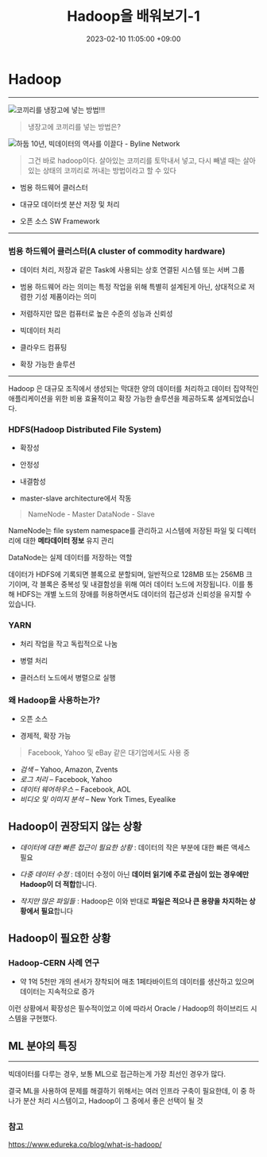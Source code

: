 ﻿---
title : Hadoop을 배워보기-1
date : 2023-02-10 11:05:00 +09:00
categories : [Hadoop]
tags : [Hadoop, 분산처리, docker] 
---

# Hadoop

---

![코끼리를 냉장고에 넣는 방법!!!](https://t1.daumcdn.net/cfile/tistory/21298040572079330D)

> 냉장고에 코끼리를 넣는 방법은?

![하둡 10년, 빅데이터의 역사를 이끌다 - Byline Network](https://byline65dotcom.files.wordpress.com/2016/01/apache-hadoop.jpg)

> 그건 바로 hadoop이다.
> 살아있는 코끼리를 토막내서 넣고, 다시 빼낼 때는 살아있는 상태의 코끼리로 꺼내는 방법이라고 할 수 있다

- 범용 하드웨어 클러스터

- 대규모 데이터셋 분산 저장 및 처리

- 오픈 소스 SW Framework

---
### 범용 하드웨어 클러스터(A cluster of commodity hardware)

- 데이터 처리, 저장과 같은 Task에 사용되는 상호 연결된 시스템 또는 서버 그룹

- 범용 하드웨어 라는 의미는 특정 작업을 위해 특별히 설계된게 아닌, 상대적으로 저렴한 기성 제품이라는 의미

- 저렴하지만 많은 컴퓨터로 높은 수준의 성능과 신뢰성

- 빅데이터 처리

- 클라우드 컴퓨팅

- 확장 가능한 솔루션

---



Hadoop 은 대규모 조직에서 생성되는 막대한 양의 데이터를 처리하고 데이터 집약적인 애플리케이션을 위한 비용 효율적이고 확장 가능한 솔루션을 제공하도록 설계되었습니다.  

### HDFS(Hadoop Distributed File System)

- 확장성
- 안정성
- 내결함성

- master-slave architecture에서 작동
> NameNode - Master
> DataNode - Slave

NameNode는 file system namespace를 관리하고 시스템에 저장된 파일 및 디렉터리에 대한 **메타데이터 정보** 유지 관리

DataNode는 실제 데이터를 저장하는 역할
  

데이터가 HDFS에 기록되면 블록으로 분할되며, 일반적으로 128MB 또는 256MB 크기이며, 각 블록은 중복성 및 내결함성을 위해 여러 데이터 노드에 저장됩니다. 이를 통해 HDFS는 개별 노드의 장애를 허용하면서도 데이터의 접근성과 신뢰성을 유지할 수 있습니다.  
  

### YARN

- 처리 작업을 작고 독립적으로 나눔

- 병렬 처리

- 클러스터 노드에서 병렬으로 실행


### 왜 Hadoop을 사용하는가?

- 오픈 소스

- 경제적, 확장 가능

 > Facebook, Yahoo 및 eBay 같은 대기업에서도 사용 중
 -   _검색_ – Yahoo, Amazon, Zvents
-   _로그 처리_ – Facebook, Yahoo
-   _데이터 웨어하우스_ – Facebook, AOL
-   _비디오 및 이미지 분석_ – New York Times, Eyealike


## Hadoop이 권장되지 않는 상황

-   _데이터에 대한 빠른 접근이 필요한 상황_ : 데이터의 작은 부분에 대한 빠른 액세스 필요

-   _다중 데이터 수정_ : 데이터 수정이 아닌 **데이터 읽기에 주로 관심이 있는 경우에만 Hadoop이 더 적합**합니다.

-   _작지만 많은 파일들_ : Hadoop은 이와 반대로 **파일은 적으나 큰 용량을 차지하는 상황에서 필요**합니다
  

## Hadoop이 필요한 상황

### **Hadoop-CERN 사례 연구**

- 약 1억 5천만 개의 센서가 장착되어 매초 1페타바이트의 데이터를 생산하고 있으며 데이터는 지속적으로 증가

이런 상황에서 확장성은 필수적이었고 이에 따라서 Oracle / Hadoop의 하이브리드 시스템을 구현했다.







## ML 분야의 특징

---

빅데이터를 다루는 경우, 보통 ML으로 접근하는게 가장 최선인 경우가 많다.

결국 ML을 사용하여 문제를 해결하기 위해서는 여러 인프라 구축이 필요한데, 이 중 하나가 분산 처리 시스템이고, Hadoop이 그 중에서 좋은 선택이 될 것



## 

### 참고

https://www.edureka.co/blog/what-is-hadoop/












